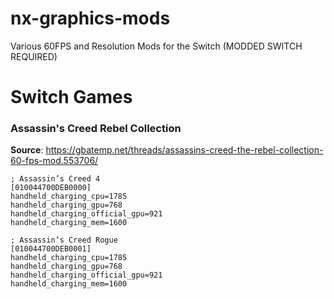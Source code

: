 # nx-graphics-mods
Various 60FPS and Resolution Mods for the Switch (MODDED SWITCH REQUIRED)

# Switch Games
### Assassin's Creed Rebel Collection
**Source**: https://gbatemp.net/threads/assassins-creed-the-rebel-collection-60-fps-mod.553706/
```
; Assassin’s Creed 4
[010044700DEB0000]
handheld_charging_cpu=1785
handheld_charging_gpu=768
handheld_charging_official_gpu=921
handheld_charging_mem=1600

; Assassin’s Creed Rogue
[010044700DEB0001]
handheld_charging_cpu=1785
handheld_charging_gpu=768
handheld_charging_official_gpu=921
handheld_charging_mem=1600
```
